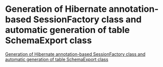 # Generation of Hibernate annotation-based SessionFactory class and automatic generation of table SchemaExport class
[Generation of Hibernate annotation-based SessionFactory class and automatic generation of table SchemaExport class](https://aiwithcloud.com/2022/09/15/generation_of_hibernate_annotation_based_sessionfactory_class_and_automatic_generation_of_table_schemaexport_class/)